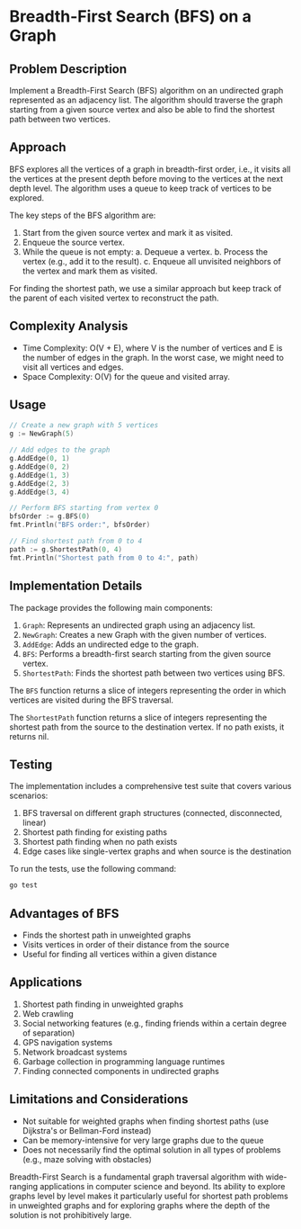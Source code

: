 # Breadth-First Search (BFS) on a Graph

## Problem Description

Implement a Breadth-First Search (BFS) algorithm on an undirected graph represented as an adjacency list. The algorithm should traverse the graph starting from a given source vertex and also be able to find the shortest path between two vertices.

## Approach

BFS explores all the vertices of a graph in breadth-first order, i.e., it visits all the vertices at the present depth before moving to the vertices at the next depth level. The algorithm uses a queue to keep track of vertices to be explored.

The key steps of the BFS algorithm are:

1. Start from the given source vertex and mark it as visited.
2. Enqueue the source vertex.
3. While the queue is not empty:
   a. Dequeue a vertex.
   b. Process the vertex (e.g., add it to the result).
   c. Enqueue all unvisited neighbors of the vertex and mark them as visited.

For finding the shortest path, we use a similar approach but keep track of the parent of each visited vertex to reconstruct the path.

## Complexity Analysis

- Time Complexity: O(V + E), where V is the number of vertices and E is the number of edges in the graph. In the worst case, we might need to visit all vertices and edges.
- Space Complexity: O(V) for the queue and visited array.

## Usage

```go
// Create a new graph with 5 vertices
g := NewGraph(5)

// Add edges to the graph
g.AddEdge(0, 1)
g.AddEdge(0, 2)
g.AddEdge(1, 3)
g.AddEdge(2, 3)
g.AddEdge(3, 4)

// Perform BFS starting from vertex 0
bfsOrder := g.BFS(0)
fmt.Println("BFS order:", bfsOrder)

// Find shortest path from 0 to 4
path := g.ShortestPath(0, 4)
fmt.Println("Shortest path from 0 to 4:", path)
```

## Implementation Details

The package provides the following main components:

1. `Graph`: Represents an undirected graph using an adjacency list.
2. `NewGraph`: Creates a new Graph with the given number of vertices.
3. `AddEdge`: Adds an undirected edge to the graph.
4. `BFS`: Performs a breadth-first search starting from the given source vertex.
5. `ShortestPath`: Finds the shortest path between two vertices using BFS.

The `BFS` function returns a slice of integers representing the order in which vertices are visited during the BFS traversal.

The `ShortestPath` function returns a slice of integers representing the shortest path from the source to the destination vertex. If no path exists, it returns nil.

## Testing

The implementation includes a comprehensive test suite that covers various scenarios:

1. BFS traversal on different graph structures (connected, disconnected, linear)
2. Shortest path finding for existing paths
3. Shortest path finding when no path exists
4. Edge cases like single-vertex graphs and when source is the destination

To run the tests, use the following command:

```bash
go test
```

## Advantages of BFS

- Finds the shortest path in unweighted graphs
- Visits vertices in order of their distance from the source
- Useful for finding all vertices within a given distance

## Applications

1. Shortest path finding in unweighted graphs
2. Web crawling
3. Social networking features (e.g., finding friends within a certain degree of separation)
4. GPS navigation systems
5. Network broadcast systems
6. Garbage collection in programming language runtimes
7. Finding connected components in undirected graphs

## Limitations and Considerations

- Not suitable for weighted graphs when finding shortest paths (use Dijkstra's or Bellman-Ford instead)
- Can be memory-intensive for very large graphs due to the queue
- Does not necessarily find the optimal solution in all types of problems (e.g., maze solving with obstacles)

Breadth-First Search is a fundamental graph traversal algorithm with wide-ranging applications in computer science and beyond. Its ability to explore graphs level by level makes it particularly useful for shortest path problems in unweighted graphs and for exploring graphs where the depth of the solution is not prohibitively large.
